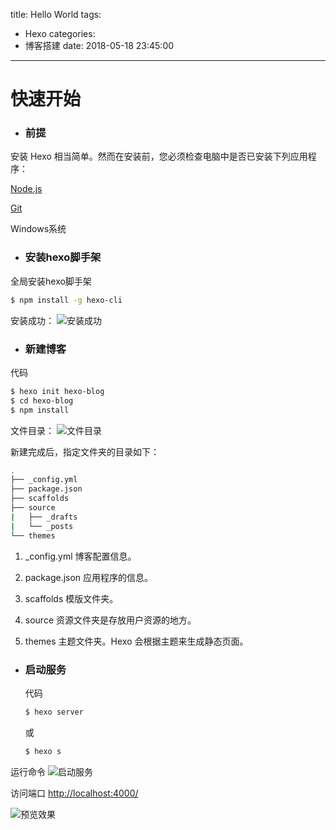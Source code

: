 title: Hello World
tags:
  - Hexo
categories:
  - 博客搭建
date: 2018-05-18 23:45:00
---
# 快速开始

- ### 前提
安装 Hexo 相当简单。然而在安装前，您必须检查电脑中是否已安装下列应用程序：

 [Node.js](https://nodejs.org/en/)

 [Git](https://git-scm.com/)

 Windows系统

- ### 安装hexo脚手架

 全局安装hexo脚手架
  ```bash
  $ npm install -g hexo-cli
  ```
  <!-- more -->

 安装成功：
  ![安装成功](http://p9myzkds7.bkt.clouddn.com/pasted-0.png)

- ### 新建博客

 代码
  ```bash
  $ hexo init hexo-blog
  $ cd hexo-blog
  $ npm install
  ```
 文件目录：
 ![文件目录](http://p9myzkds7.bkt.clouddn.com/%E6%96%87%E4%BB%B6%E7%9B%AE%E5%BD%95.png)

 新建完成后，指定文件夹的目录如下：
  ```bash
  .
  ├── _config.yml
  ├── package.json
  ├── scaffolds
  ├── source
  |   ├── _drafts
  |   └── _posts
  └── themes
  ```
   1. _config.yml 博客配置信息。

   2. package.json 应用程序的信息。

   3. scaffolds 模版文件夹。

   4. source 资源文件夹是存放用户资源的地方。

   5. themes 主题文件夹。Hexo 会根据主题来生成静态页面。


- ### 启动服务
  代码
  ``` bash
  $ hexo server
  ```
   或
  ``` bash
  $ hexo s
  ```
 运行命令
 ![启动服务](http://p9myzkds7.bkt.clouddn.com/%E5%9C%A84000%E7%AB%AF%E5%8F%A3%E5%90%AF%E5%8A%A8%E6%9C%8D%E5%8A%A1.png)

 访问端口 [http://localhost:4000/](http://localhost:4000/)

 ![预览效果](http://p9myzkds7.bkt.clouddn.com/%E5%9C%A84000%E7%AB%AF%E5%8F%A3%E9%A2%84%E8%A7%88.png)